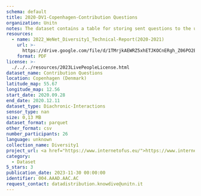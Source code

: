 ```yaml
---
schema: default
title: 2020-DV1-Copenhagen-Contribution Questions
organization: Unitn
notes: The dataset contains a table for storing sent questions to the user to the different types of contributions such as tasks for random time questions and time diaries for fixed frequency questions. It is part of Wenet Diversity 1 data collection, which contains data about the everyday life activities of students coming from 8 different universities located in China, Denmark, India, Italy, Mexico, Mongolia, Paraguay and UK. The data were collected via questionnaires, data coming from 27 smartphone sensors associated to thousand self-reported annotations over a period of 4 weeks.
resources:
  - name: 2022_WeNet_Diversity1_Technical-Report(2020-2021)
    url: >-
      https://drive.google.com/file/d/1TMrjkAEWRZ5xhETJKOCnERgh_Z06PO2E/view?usp=drive_link
    format: PDF
license: >-
  ./../../resources/2023LivePeopleLicense.html
dataset_name: Contribution Questions
location: Copenhagen (Denmark)
latitude_map: 55.67
longitude_map: 12.56
start_date: 2020.09.28
end_date: 2020.12.11
dataset_type: Diachronic-Interactions
sensor_type: nan
size: 0,13 MB
dataset_format: parquet
other_format: csv
number_participants: 26
language: unknown
collection_name: Diversity1
project_url: <a href="https://www.internetofus.eu/">https://www.internetofus.eu/</a>
category:
  - Dataset
5_stars: 3
publication_date: 2023-11-30 00:00:00
identifier: 004.AAAD.AAC.AC
request_contact: datadistribution.knowdive@unitn.it
---
```

